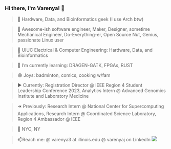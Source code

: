 ### Hi there, I'm Varenya! 👋

<!--
**VarenyaJ/VarenyaJ** is a ✨ _special_ ✨ repository because its `README.md` (this file) appears on your GitHub profile.

Here are some ideas to get you started:

- 🔭 I’m currently working on ...
- 🌱 I’m currently learning ...
- 👯 I’m looking to collaborate on ...
- 🤔 I’m looking for help with ...
- 💬 Ask me about ...
- 📫 How to reach me: ...
- 😄 Pronouns: ...
- ⚡ Fun fact: ...
-->



> 🔗 Hardware, Data, and Bioinformatics geek (I use Arch btw)

> 💬 Awesome-ish software engineer, Maker, Designer, sometime Mechanical Engineer, Do-Everything-er, Open Source Nut, Genius, passionate Linux user

> 🍄 UIUC Electrical & Computer Engineering: Hardware, Data, and Bioinformatics

> 🌱 I’m currently learning: DRAGEN-GATK, FPGAs, RUST

> 😄 Joys: badminton, comics, cooking w/fam   

> ▶️ Currently: Registration Director @ IEEE Region 4 Student Leadership Conference 2023, Analytics Intern @ Advanced Genomics Institute and Laboratory Medicine   

> ⏪ Previously: Research Intern @ National Center for Supercomputing Applications, Research Intern @ Coordinated Science Laboratory, Region 4 Ambassador @ IEEE  

> 📍 NYC, NY   

> 📫Reach me: @ varenya3 at illinois.edu @ varenyaj on LinkedIn 
<img src="https://media1.tenor.com/images/c431dd7de99862ddb61c5d5f6d56041c/tenor.gif?itemid=18636675"></img>
